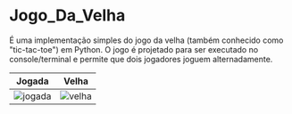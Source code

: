 # Jogo_Da_Velha
É uma implementação simples do jogo da velha (também conhecido como "tic-tac-toe") em Python. O jogo é projetado para ser executado no console/terminal e permite que dois jogadores joguem alternadamente.

| Jogada | Velha |
| ------ | ----- |
| ![jogada](https://github.com/nojirilucas/Jogo_Da_Velha/assets/103136574/59d90be5-4629-4f15-9a29-59c69ca88c7c) | ![velha](https://github.com/nojirilucas/Jogo_Da_Velha/assets/103136574/3a26d38e-681b-4504-be7c-2e61c9b7ba67) |
